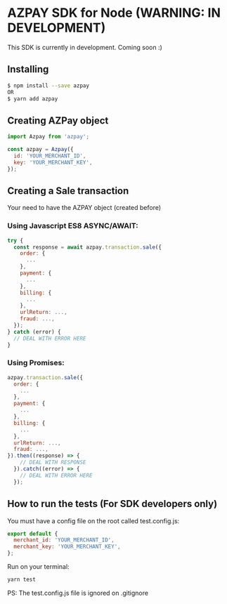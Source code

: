 # AZPAY SDK for Node (WARNING: IN DEVELOPMENT)

This SDK is currently in development. Coming soon :)

## Installing

```bash
$ npm install --save azpay
OR
$ yarn add azpay
```

## Creating AZPay object

```javascript
import Azpay from 'azpay';

const azpay = Azpay({
  id: 'YOUR_MERCHANT_ID',
  key: 'YOUR_MERCHANT_KEY',
});
```

## Creating a Sale transaction

Your need to have the AZPAY object (created before)

### Using Javascript ES8 ASYNC/AWAIT:

```javascript
try {
  const response = await azpay.transaction.sale({
    order: {
      ...
    },
    payment: {
      ...
    },
    billing: {
      ...
    },
    urlReturn: ...,
    fraud: ...,
  });
} catch (error) {
  // DEAL WITH ERROR HERE
}

```

### Using Promises:

```javascript
azpay.transaction.sale({
  order: {
    ...
  },
  payment: {
    ...
  },
  billing: {
    ...
  },
  urlReturn: ...,
  fraud: ...,
}).then((response) => {
    // DEAL WITH RESPONSE
  }).catch((error) => {
    // DEAL WITH ERROR HERE
  });
```

## How to run the tests (For SDK developers only)

You must have a config file on the root called test.config.js:

```javascript
export default {
  merchant_id: 'YOUR_MERCHANT_ID',
  merchant_key: 'YOUR_MERCHANT_KEY',
};
```

Run on your terminal:

```bash
yarn test
```

PS: The test.config.js file is ignored on .gitignore
